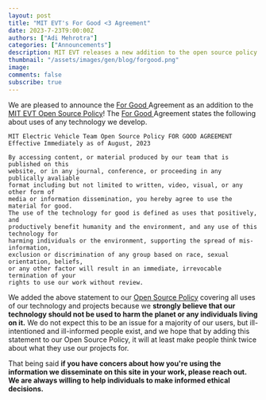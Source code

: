 ```yaml
---
layout: post
title: "MIT EVT's For Good <3 Agreement"
date: 2023-7-23T9:00:00Z
authors: ["Adi Mehrotra"]
categories: ["Announcements"]
description: MIT EVT releases a new addition to the open source policy that bounds uses of its technology for the good of the planet. 
thumbnail: "/assets/images/gen/blog/forgood.png"
image: 
comments: false
subscribe: true
---
```


We are pleased to announce the <u>For Good <i class="fa-solid fa-heart"></i></u> Agreement as an addition to the [MIT EVT Open Source Policy](/terms-and-conditions/)! The <u>For Good <i class="fa-solid fa-heart"></i></u> Agreement states the following about uses of any technology we develop.

```
MIT Electric Vehicle Team Open Source Policy FOR GOOD AGREEMENT
Effective Immediately as of August, 2023

By accessing content, or material produced by our team that is published on this
website, or in any journal, conference, or proceeding in any publically avaliable 
format including but not limited to written, video, visual, or any other form of 
media or information dissemination, you hereby agree to use the material for good. 
The use of the technology for good is defined as uses that positively, and 
productively benefit humanity and the environment, and any use of this technology for 
harming individuals or the environment, supporting the spread of mis-information, 
exclusion or discrimination of any group based on race, sexual orientation, beliefs, 
or any other factor will result in an immediate, irrevocable termination of your 
rights to use our work without review.
```

We added the above statement to our [Open Source Policy](/terms-and-conditions/) covering all uses of our technology and projects because we **strongly believe that our technology should not be used to harm the planet or any individuals living on it.** We do not expect this to be an issue for a majority of our users, but ill-intentioned and ill-informed people exist, and we hope that by adding this statement to our Open Source Policy, it will at least make people think twice about what they use our projects for.

That being said **if you have concers about how you're using the information we disseminate on this site in your work, please reach out. We are always willing to help individuals to make informed ethical decisions.**
